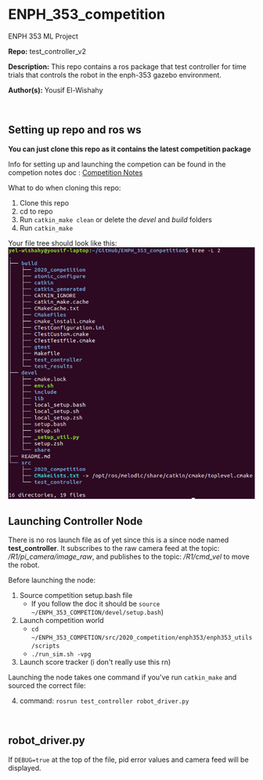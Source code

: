 # ENPH_353_competition
ENPH 353 ML Project 

**Repo:** test_controller_v2

**Description:** This repo contains a ros package that test controller for time trials that controls the robot in the enph-353 gazebo environment. 

**Author(s):** Yousif El-Wishahy


<br />

## Setting up repo and ros ws

**You can just clone this repo as it contains the latest competition package**

Info for setting up and launching the competion can be found in the competion notes doc : [Competition Notes](https://docs.google.com/document/d/1FNGecS2-8v_lKdlxzUxki_ZMZeK3RGqgdYo-JMTh0OQ/edit) 

What to do when cloning this repo:
1. Clone this repo
2. cd to repo
3. Run `catkin_make clean` or delete the *devel* and *build* folders
4. Run `catkin_make`


Your file tree should look like this:
![image](readme/tree.png)
<br />

## Launching Controller Node

There is no ros launch file as of yet since this is a since node named **test_controller**. It subscribes to the raw camera feed at the topic: */R1/pi_camera/image_raw*, and publishes to the topic: */R1/cmd_vel* to move the robot.

Before launching the node:

1. Source competition setup.bash file 
    * If you follow the doc it should be `source ~/ENPH_353_COMPETION/devel/setup.bash`)
2. Launch competition world 
    * `cd ~/ENPH_353_COMPETION/src/2020_competition/enph353/enph353_utils/scripts`
    * `./run_sim.sh -vpg`
3. Launch score tracker (i don't really use this rn)

Launching the node takes one command if you've run `catkin_make` and sourced the correct file:

4. command:   `rosrun test_controller robot_driver.py`

<br />

## robot_driver.py
If `DEBUG=true` at the top of the file, pid error values and camera feed will be displayed.
